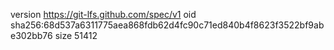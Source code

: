 version https://git-lfs.github.com/spec/v1
oid sha256:68d537a6311775aea868fdb62d4fc90c71ed840b4f8623f3522bf9abe302bb76
size 51412
